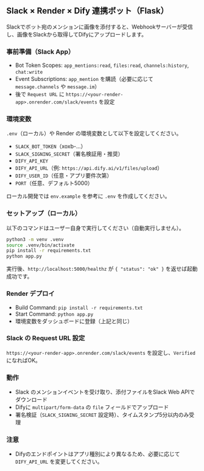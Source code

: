 ## Slack × Render × Dify 連携ボット（Flask）

Slackでボット宛のメンションに画像を添付すると、Webhookサーバーが受信し、画像をSlackから取得してDifyにアップロードします。

### 事前準備（Slack App）
- Bot Token Scopes: `app_mentions:read`, `files:read`, `channels:history`, `chat:write`
- Event Subscriptions: `app_mention` を購読（必要に応じて `message.channels` や `message.im`）
- 後で `Request URL` に `https://<your-render-app>.onrender.com/slack/events` を設定

### 環境変数
`.env`（ローカル）や Render の環境変数として以下を設定してください。

- `SLACK_BOT_TOKEN`（xoxb-...）
- `SLACK_SIGNING_SECRET`（署名検証用・推奨）
- `DIFY_API_KEY`
- `DIFY_API_URL`（例: `https://api.dify.ai/v1/files/upload`）
- `DIFY_USER_ID`（任意・アプリ要件次第）
- `PORT`（任意、デフォルト5000）

ローカル開発では `env.example` を参考に `.env` を作成してください。

### セットアップ（ローカル）
以下のコマンドはユーザー自身で実行してください（自動実行しません）。

```bash
python3 -m venv .venv
source .venv/bin/activate
pip install -r requirements.txt
python app.py
```

実行後、`http://localhost:5000/healthz` が `{ "status": "ok" }` を返せば起動成功です。

### Render デプロイ
- Build Command: `pip install -r requirements.txt`
- Start Command: `python app.py`
- 環境変数をダッシュボードに登録（上記と同じ）

### Slack の Request URL 設定
`https://<your-render-app>.onrender.com/slack/events` を設定し、`Verified` になればOK。

### 動作
- Slack のメンションイベントを受け取り、添付ファイルをSlack Web APIでダウンロード
- Difyに `multipart/form-data` の `file` フィールドでアップロード
- 署名検証（`SLACK_SIGNING_SECRET` 設定時）、タイムスタンプ5分以内のみ受理

### 注意
- Difyのエンドポイントはアプリ種別により異なるため、必要に応じて `DIFY_API_URL` を変更してください。


